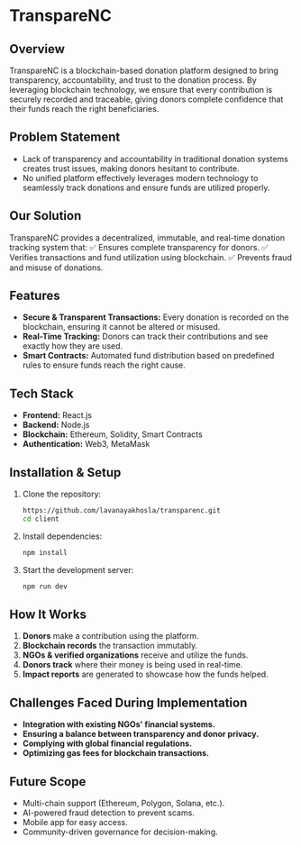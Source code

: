 # TranspareNC



## Overview

TranspareNC is a blockchain-based donation platform designed to bring transparency, accountability, and trust to the donation process. By leveraging blockchain technology, we ensure that every contribution is securely recorded and traceable, giving donors complete confidence that their funds reach the right beneficiaries.

## Problem Statement

- Lack of transparency and accountability in traditional donation systems creates trust issues, making donors hesitant to contribute.
- No unified platform effectively leverages modern technology to seamlessly track donations and ensure funds are utilized properly.

## Our Solution

TranspareNC provides a decentralized, immutable, and real-time donation tracking system that:
✅ Ensures complete transparency for donors.
✅ Verifies transactions and fund utilization using blockchain.
✅ Prevents fraud and misuse of donations.

## Features

- **Secure & Transparent Transactions:** Every donation is recorded on the blockchain, ensuring it cannot be altered or misused.
- **Real-Time Tracking:** Donors can track their contributions and see exactly how they are used.
- **Smart Contracts:** Automated fund distribution based on predefined rules to ensure funds reach the right cause.


## Tech Stack

- **Frontend:** React.js 
- **Backend:** Node.js
- **Blockchain:** Ethereum, Solidity, Smart Contracts
- **Authentication:** Web3, MetaMask

## Installation & Setup

1. Clone the repository:
   ```sh
   https://github.com/lavanayakhosla/transparenc.git
   cd client
   ```
2. Install dependencies:
   ```sh
   npm install
   ```
3. Start the development server:
   ```sh
   npm run dev
   ```


## How It Works

1. **Donors** make a contribution using the platform.
2. **Blockchain records** the transaction immutably.
3. **NGOs & verified organizations** receive and utilize the funds.
4. **Donors track** where their money is being used in real-time.
5. **Impact reports** are generated to showcase how the funds helped.

## Challenges Faced During Implementation

- **Integration with existing NGOs' financial systems.**
- **Ensuring a balance between transparency and donor privacy.**
- **Complying with global financial regulations.**
- **Optimizing gas fees for blockchain transactions.**

## Future Scope

- Multi-chain support (Ethereum, Polygon, Solana, etc.).
- AI-powered fraud detection to prevent scams.
- Mobile app for easy access.
- Community-driven governance for decision-making.


